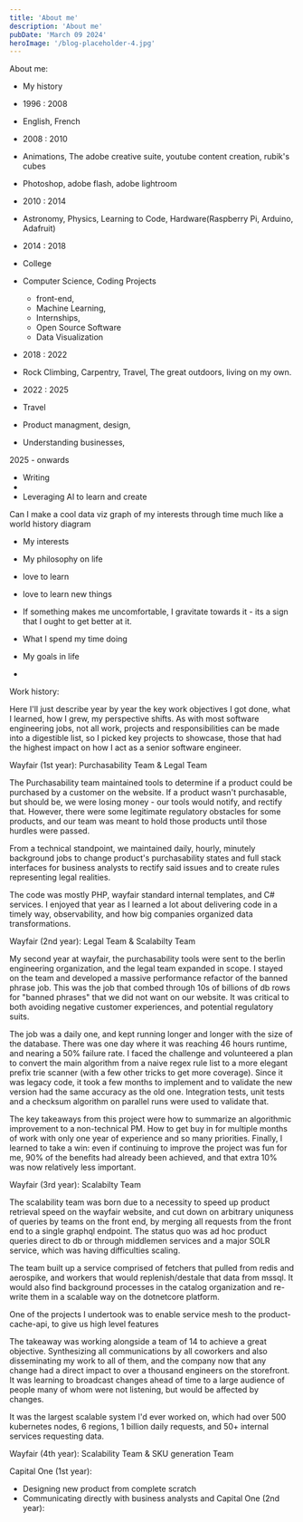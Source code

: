 ```yaml
---
title: 'About me'
description: 'About me'
pubDate: 'March 09 2024'
heroImage: '/blog-placeholder-4.jpg'
---
```


About me:



- My history

- 1996 : 2008
- English, French

- 2008 : 2010

- Animations, The adobe creative suite, youtube content creation, rubik's cubes
- Photoshop, adobe flash, adobe lightroom

- 2010 : 2014
- Astronomy, Physics, Learning to Code, Hardware(Raspberry Pi, Arduino, Adafruit)

- 2014 : 2018
- College
- Computer Science, Coding Projects 
	- front-end, 
	- Machine Learning, 
	- Internships, 
	- Open Source Software
	- Data Visualization

- 2018 : 2022
- Rock Climbing, Carpentry, Travel, The great outdoors, living on my own.

- 2022 : 2025
- Travel 
- Product managment, design, 
- Understanding businesses, 

2025 - onwards
- Writing
- 
- Leveraging AI to learn and create

Can I make a cool data viz graph of my interests through time much like a world history diagram



- My interests

- My philosophy on life
- love to learn
- love to learn new things
- If something makes me uncomfortable, I gravitate towards it - its a sign that I ought to get better at it.
- What I spend my time doing

- My goals in life

- 


Work history:

Here I'll just describe year by year the key work objectives I got done, what I learned, how I grew, my perspective shifts. As with most software engineering jobs, not all work, projects and responsibilities can be made into a digestible list, so I picked key projects to showcase, those that had the highest impact on how I act as a senior software engineer.

Wayfair (1st year):
Purchasability Team & Legal Team

The Purchasability team maintained tools to determine if a product could be purchased by a customer on the website. If a product wasn't purchasable, but should be, we were losing money - our tools would notify, and rectify that. However, there were some legitimate regulatory obstacles for some products, and our team was meant to hold those products until those hurdles were passed.

From a technical standpoint, we maintained daily, hourly, minutely background jobs to change product's purchasability states and full stack interfaces for business analysts to rectify said issues and to create rules representing legal realities.

The code was mostly PHP, wayfair standard internal templates, and C# services. I enjoyed that year as I learned a lot about delivering code in a timely way, observability, and how big companies organized data transformations.


Wayfair (2nd year):
Legal Team & Scalabilty Team 

My second year at wayfair, the purchasability tools were sent to the berlin engineering organization, and the legal team expanded in scope. I stayed on the team and developed a massive performance refactor of the banned phrase job. This was the job that combed through 10s of billions of db rows for "banned phrases" that we did not want on our website. It was critical to both avoiding negative customer experiences, and potential regulatory suits. 

The job was a daily one, and kept running longer and longer with the size of the database. There was one day where it was reaching 46 hours runtime, and nearing a 50% failure rate. I faced the challenge and volunteered a plan to convert the main algorithm from a naive regex rule list to a more elegant prefix trie scanner (with a few other tricks to get more coverage). Since it was legacy code, it took a few months to implement and to validate the new version had the same accuracy as the old one. Integration tests, unit tests and a checksum algorithm on parallel runs were used to validate that.

The key takeaways from this project were how to summarize an algorithmic improvement to a non-technical PM. How to get buy in for multiple months of work with only one year of experience and so many priorities. Finally, I learned to take a win: even if continuing to improve the project was fun for me, 90% of the benefits had already been achieved, and that extra 10% was now relatively less important.


Wayfair  (3rd year):
Scalabilty Team

The scalability team was born due to a necessity to speed up product retrieval speed on the wayfair website, and cut down on arbitrary uniquness of queries by teams on the front end, by merging all requests from the front end to a single graphql endpoint. The status quo was ad hoc product queries direct to db or through middlemen services and a major SOLR service, which was having difficulties scaling.

The team built up a service comprised of fetchers that pulled from redis and aerospike, and workers that would replenish/destale that data from mssql. It would also find background processes in the catalog organization and re-write them in a scalable way on the dotnetcore platform.


One of the projects I undertook was to enable service mesh to the product-cache-api, to give us high level features 


The takeaway was working alongside a team of 14 to achieve a great objective. Synthesizing all communications by all coworkers and also disseminating my work to all of them, and the company now that any change had a direct impact to over a thousand engineers on the storefront. It was learning to broadcast changes ahead of time to a large audience of people many of whom were not listening, but would be affected by changes.

It was the largest scalable system I'd ever worked on, which had over 500 kubernetes nodes, 6 regions, 1 billion daily requests, and 50+ internal services requesting data.

Wayfair (4th year):
Scalability Team & SKU generation Team

Capital One (1st year):

- Designing new product from complete scratch
- Communicating directly with business analysts and 
Capital One (2nd year):


